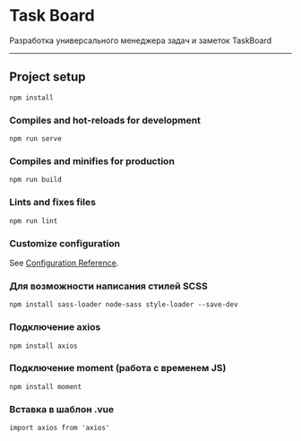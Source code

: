# Task Board
Разработка универсального менеджера задач и заметок TaskBoard

<hr>

## Project setup
```
npm install
```

### Compiles and hot-reloads for development
```
npm run serve
```

### Compiles and minifies for production
```
npm run build
```

### Lints and fixes files
```
npm run lint
```

### Customize configuration
See [Configuration Reference](https://cli.vuejs.org/config/).

### Для возможности написания стилей SCSS
```
npm install sass-loader node-sass style-loader --save-dev
```

### Подключение axios
```
npm install axios
```

### Подключение moment (работа с временем JS)
```
npm install moment
```

### Вставка в шаблон .vue
```
import axios from 'axios'
```
